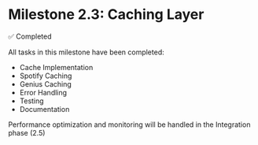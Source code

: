 # Milestone 2.3: Caching Layer

✅ Completed

All tasks in this milestone have been completed:
- Cache Implementation
- Spotify Caching
- Genius Caching
- Error Handling
- Testing
- Documentation

Performance optimization and monitoring will be handled in the Integration phase (2.5) 